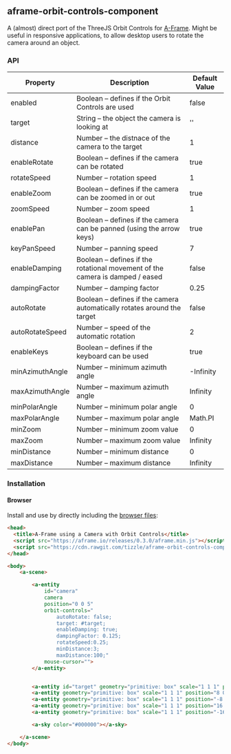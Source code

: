 ## aframe-orbit-controls-component

A (almost) direct port of the ThreeJS Orbit Controls for [A-Frame](https://aframe.io).
Might be useful in responsive applications, to allow desktop users to rotate the camera around an object.

### API

| Property   | Description | Default Value |
| ---------- | ----------- | ------------- |
| enabled | Boolean – defines if the Orbit Controls are used | false
| target | String – the object the camera is looking at | '' |
| distance | Number – the distnace of the camera to the target | 1 |
| enableRotate | Boolean – defines if the camera can be rotated | true |
| rotateSpeed | Number – rotation speed | 1 |
| enableZoom | Boolean – defines if the camera can be zoomed in or out | true |
| zoomSpeed | Number – zoom speed | 1 |
| enablePan | Boolean – defines if the camera can be panned (using the arrow keys) | true |
| keyPanSpeed | Number – panning speed | 7 |
| enableDamping | Boolean – defines if the rotational movement of the camera is damped / eased | false |
| dampingFactor | Number – damping factor | 0.25 |
| autoRotate | Boolean – defines if the camera automatically rotates around the target | false |
| autoRotateSpeed | Number – speed of the automatic rotation | 2 |
| enableKeys | Boolean – defines if the keyboard can be used | true |
| minAzimuthAngle | Number – minimum azimuth angle | -Infinity |
| maxAzimuthAngle | Number – maximum azimuth angle | Infinity |
| minPolarAngle | Number – minimum polar angle | 0 |
| maxPolarAngle | Number – maximum polar angle | Math.PI |
| minZoom | Number – minimum zoom value | 0 |
| maxZoom | Number – maximum zoom value | Infinity |
| minDistance | Number – minimum distance | 0 |
| maxDistance | Number – maximum distance | Infinity |

### Installation

#### Browser

Install and use by directly including the [browser files](dist):

```html
<head>
  <title>A-Frame using a Camera with Orbit Controls</title>
  <script src="https://aframe.io/releases/0.3.0/aframe.min.js"></script>
  <script src="https://cdn.rawgit.com/tizzle/aframe-orbit-controls-component/master/dist/aframe-orbit-controls-component.min.js"></script>
</head>

<body>
    <a-scene>

        <a-entity
            id="camera"
            camera
            position="0 0 5"
            orbit-controls="
                autoRotate: false;
                target: #target;
                enableDamping: true;
                dampingFactor: 0.125;
                rotateSpeed:0.25;
                minDistance:3;
                maxDistance:100;"
            mouse-cursor="">
        </a-entity>


        <a-entity id="target" geometry="primitive: box" scale="1 1 1" position="0 0 0" material="color: #cc0000"></a-entity>
        <a-entity geometry="primitive: box" scale="1 1 1" position="8 0 0" material="color: #ffffff"></a-entity>
        <a-entity geometry="primitive: box" scale="1 1 1" position="-8 0 0" material="color: #ffffff"></a-entity>
        <a-entity geometry="primitive: box" scale="1 1 1" position="16 0 0" material="color: #ffffff"></a-entity>
        <a-entity geometry="primitive: box" scale="1 1 1" position="-16 0 0" material="color: #ffffff"></a-entity>

        <a-sky color="#000000"></a-sky>

    </a-scene>
</body>
```
